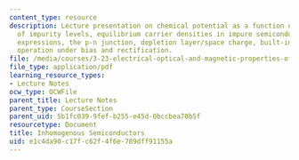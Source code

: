 ```yaml
---
content_type: resource
description: Lecture presentation on chemical potential as a function of T, population
  of impurity levels, equilibrium carrier densities in impure semiconductors, simplified
  expressions, the p-n junction, depletion layer/space charge, built-in voltage, and
  operation under bias and rectification.
file: /media/courses/3-23-electrical-optical-and-magnetic-properties-of-materials-fall-2007/e1c4da90c17fc62f4f6e789dff91155a_lec14.pdf
file_type: application/pdf
learning_resource_types:
- Lecture Notes
ocw_type: OCWFile
parent_title: Lecture Notes
parent_type: CourseSection
parent_uid: 5b1fc039-9fef-b255-e45d-0bccbea70b5f
resourcetype: Document
title: Inhomogenous Semiconductors
uid: e1c4da90-c17f-c62f-4f6e-789dff91155a
---
```

